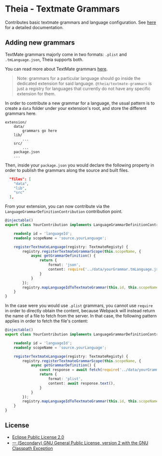 # Theia - Textmate Grammars

Contributes basic textmate grammars and language configuration. See
[here](https://github.com/theia-ide/theia) for a detailed documentation.

## Adding new grammars

TextMate grammars majorly come in two formats: `.plist` and `.tmLanguage.json`,
Theia supports both.

You can read more about TextMate grammars
[here](https://macromates.com/manual/en/language_grammars).

> Note: grammars for a particular language should go inside the dedicated
> extension for said language. `@theia/textmate-grammars` is just a registry for
> languages that currently do not have any specific extension for them.

In order to contribute a new grammar for a language, the usual pattern is to
create a `data` folder under your extension's root, and store the different
grammars here.

```
extension/
    data/
        grammars go here
    lib/
        ...
    src/
        ...
    package.json
    ...
```

Then, inside your `package.json` you would declare the following property in
order to publish the grammars along the source and built files.

```json
  "files": [
    "data",
    "lib",
    "src"
  ],
```

From your extension, you can now contribute via the
`LanguageGrammarDefinitionContribution` contribution point.

```ts
@injectable()
export class YourContribution implements LanguageGrammarDefinitionContribution {

    readonly id = 'languageId';
    readonly scopeName = 'source.yourLanguage';

    registerTextmateLanguage(registry: TextmateRegisty) {
        registry.registerTextmateGrammarScope(this.scopeName, {
            async getGrammarDefinition() {
                return {
                    format: 'json',
                    content: require('../data/yourGrammar.tmLanguage.json'),
                }
            }
        });
        registry.mapLanguageIdToTextmateGrammar(this.id, this.scopeName);
    }
}
```

In the case were you would use `.plist` grammars, you cannot use `require` in
order to directly obtain the content, because Webpack will instead return the
name of a file to fetch from the server. In that case, the following pattern
applies in order to fetch the file's content:

```ts
@injectable()
export class YourContribution implements LanguageGrammarDefinitionContribution {

    readonly id = 'languageId';
    readonly scopeName = 'source.yourLanguage';

    registerTextmateLanguage(registry: TextmateRegisty) {
        registry.registerTextmateGrammarScope(this.scopeName, {
            async getGrammarDefinition() {
                const response = await fetch(require('../data/yourGrammar.plist'));
                return {
                    format: 'plist',
                    content: await response.text(),
                }
            }
        });
        registry.mapLanguageIdToTextmateGrammar(this.id, this.scopeName);
    }
}
```

## License
- [Eclipse Public License 2.0](http://www.eclipse.org/legal/epl-2.0/)
- [一 (Secondary) GNU General Public License, version 2 with the GNU Classpath
  Exception](https://projects.eclipse.org/license/secondary-gpl-2.0-cp)
